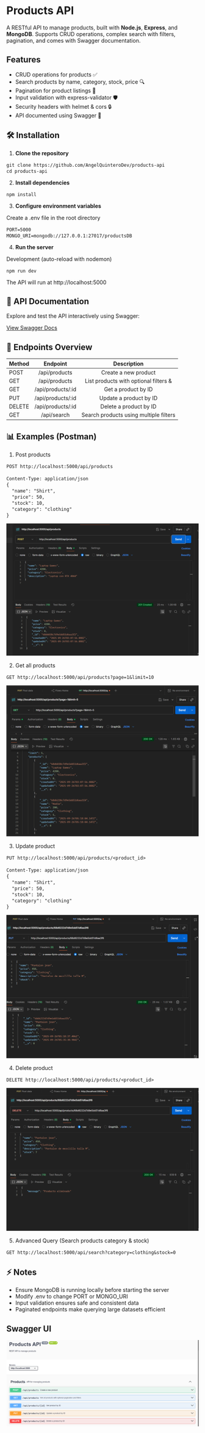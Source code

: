 # Products API

A RESTful API to manage products, built with **Node.js**, **Express**, and **MongoDB**.
Supports CRUD operations, complex search with filters, pagination, and comes with Swagger documentation.

## Features

 +  CRUD operations for products ✅
 +  Search products by name, category, stock, price 🔍
 +  Pagination for product listings 📄
 +  Input validation with express-validator 🛡
 +  Security headers with helmet & cors 🔒
 +  API documented using Swagger 📑

 ## 🛠 Installation

1. **Clone the repository**

```
git clone https://github.com/AngelQuinteroDev/products-api
cd products-api
```
2. **Install dependencies**
```
npm install
```
3. **Configure environment variables**

Create a .env file in the root directory
```
PORT=5000
MONGO_URI=mongodb://127.0.0.1:27017/productsDB
```

4. **Run the server**

Development (auto-reload with nodemon)
```
npm run dev
```

The API will run at http://localhost:5000

## 📄 API Documentation

Explore and test the API interactively using Swagger:

[View Swagger Docs](http://localhost:5000/api-docs)

## 🔗 Endpoints Overview


| Method  | Endpoint          |    Description        |
| --------|:-------------:    |:-------------:      |
| POST    |/api/products      |Create a new product
| GET     | /api/products     | List products with optional filters & |pagination                    |
| GET     | /api/products/:id |Get a product by ID
| PUT     | /api/products/:id | Update a product by ID                    |
| DELETE  | /api/products/:id |Delete a product by ID
| GET     | /api/search       |Search products using multiple filters                     |


## 📊 Examples (Postman)
1.  Post products
```
POST http://localhost:5000/api/products

Content-Type: application/json
{
  "name": "Shirt",
  "price": 50,
  "stock": 10,
  "category": "clothing"
}

```
![POST Product](./docs/Post_Product.png)


2.  Get all products
```
GET http://localhost:5000/api/products?page=1&limit=10

```
![GET Products](./docs/Get_Pag.png)

3.  Update product
```
PUT http://localhost:5000/api/products/<product_id>

Content-Type: application/json
{
  "name": "Shirt",
  "price": 50,
  "stock": 10,
  "category": "clothing"
}

```
![PUT Product](./docs/Put_ID.png)

4.  Delete product
```
DELETE http://localhost:5000/api/products/<product_id>

```
![DELETE Product](./docs/Delete_Id.png)

5. Advanced Query (Search products category & stock)

```
GET http://localhost:5000/api/search?category=clothing&stock=0

```

## ⚡ Notes
+ Ensure MongoDB is running locally before starting the server
+ Modify .env to change PORT or MONGO_URI
+ Input validation ensures safe and consistent data
+ Paginated endpoints make querying large datasets efficient

## Swagger UI

![SWAGGER](./docs/Swagger.png)